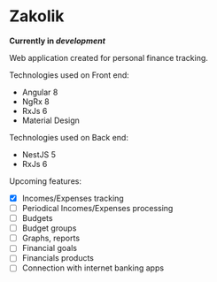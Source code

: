 # Zakolik

**Currently in _development_**

Web application created for personal finance tracking.

Technologies used on Front end:
- Angular 8
- NgRx 8
- RxJs 6
- Material Design

Technologies used on Back end:
- NestJS 5
- RxJs 6

Upcoming features:
- [x] Incomes/Expenses tracking
- [ ] Periodical Incomes/Expenses processing
- [ ] Budgets
- [ ] Budget groups
- [ ] Graphs, reports
- [ ] Financial goals
- [ ] Financials products
- [ ] Connection with internet banking apps
